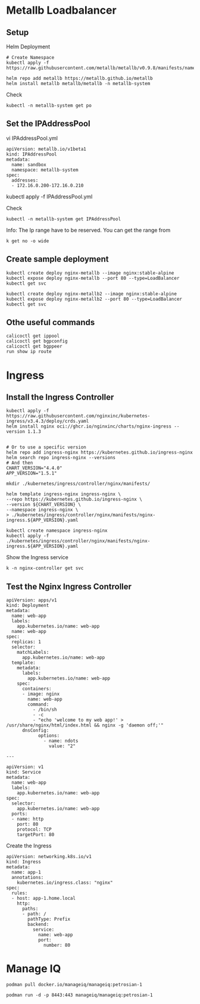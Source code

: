 # Metallb Loadbalancer


## Setup

Helm Deployment
```
# Create Namespace
kubectl apply -f https://raw.githubusercontent.com/metallb/metallb/v0.9.8/manifests/namespace.yaml

helm repo add metallb https://metallb.github.io/metallb
helm install metallb metallb/metallb -n metallb-system
```

Check
```
kubectl -n metallb-system get po
```


## Set the IPAddressPool


vi IPAddressPool.yml
```
apiVersion: metallb.io/v1beta1
kind: IPAddressPool
metadata:
  name: sandbox
  namespace: metallb-system
spec:
  addresses:
  - 172.16.0.200-172.16.0.210
```
kubectl apply -f IPAddressPool.yml


Check
```
kubectl -n metallb-system get IPAddressPool
```

Info: The Ip range have to be reserved. You can get the range from
```
k get no -o wide
```




## Create sample deployment

```
kubectl create deploy nginx-metallb --image nginx:stable-alpine
kubectl expose deploy nginx-metallb --port 80 --type=LoadBalancer
kubectl get svc

kubectl create deploy nginx-metallb2 --image nginx:stable-alpine
kubectl expose deploy nginx-metallb2 --port 80 --type=LoadBalancer
kubectl get svc

```


## Othe useful commands

```
calicoctl get ippool
calicoctl get bgpconfig
calicoctl get bgppeer
run show ip route

```


# Ingress


## Install the Ingress Controller
```
kubectl apply -f https://raw.githubusercontent.com/nginxinc/kubernetes-ingress/v3.4.3/deploy/crds.yaml
helm install nginx oci://ghcr.io/nginxinc/charts/nginx-ingress --version 1.1.3


# Or to use a specific version
helm repo add ingress-nginx https://kubernetes.github.io/ingress-nginx
helm search repo ingress-nginx --versions
# And then
CHART_VERSION="4.4.0"
APP_VERSION="1.5.1"

mkdir ./kubernetes/ingress/controller/nginx/manifests/

helm template ingress-nginx ingress-nginx \
--repo https://kubernetes.github.io/ingress-nginx \
--version ${CHART_VERSION} \
--namespace ingress-nginx \
> ./kubernetes/ingress/controller/nginx/manifests/nginx-ingress.${APP_VERSION}.yaml

kubectl create namespace ingress-nginx
kubectl apply -f ./kubernetes/ingress/controller/nginx/manifests/nginx-ingress.${APP_VERSION}.yaml
```


Show the Ingress service
```
k -n nginx-controller get svc
```

## Test the Nginx Ingress Controller

```
apiVersion: apps/v1
kind: Deployment
metadata:
  name: web-app
  labels:
    app.kubernetes.io/name: web-app
  name: web-app
spec:
  replicas: 1
  selector:
    matchLabels:
      app.kubernetes.io/name: web-app
  template:
    metadata:
      labels:
        app.kubernetes.io/name: web-app
    spec:
      containers:
      - image: nginx
        name: web-app
        command: 
          - /bin/sh
          - -c
          - "echo 'welcome to my web app!' > /usr/share/nginx/html/index.html && nginx -g 'daemon off;'"
      dnsConfig:
            options:
              - name: ndots
                value: "2"

---

apiVersion: v1
kind: Service
metadata:
  name: web-app
  labels:
    app.kubernetes.io/name: web-app
spec:
  selector:
    app.kubernetes.io/name: web-app
  ports:
  - name: http
    port: 80
    protocol: TCP
    targetPort: 80

```


Create the Ingress
```
apiVersion: networking.k8s.io/v1
kind: Ingress
metadata:
  name: app-1
  annotations:
    kubernetes.io/ingress.class: "nginx"
spec:
  rules:
  - host: app-1.home.local
    http:
      paths:
      - path: /
        pathType: Prefix
        backend:
          service:
            name: web-app
            port:
              number: 80
```



# Manage IQ

```
podman pull docker.io/manageiq/manageiq:petrosian-1

podman run -d -p 8443:443 manageiq/manageiq:petrosian-1
```




